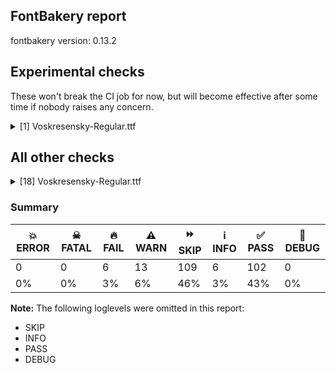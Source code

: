 ## FontBakery report

fontbakery version: 0.13.2





## Experimental checks

These won't break the CI job for now, but will become effective after some time if nobody raises any concern.


<details><summary>[1] Voskresensky-Regular.ttf</summary>
<div>
<details>
    <summary>🔥 <b>FAIL</b> Check base characters have non-zero advance width. <a href="https://fontbakery.readthedocs.io/en/stable/fontbakery/checks/universal.html#base-has-width">base_has_width</a></summary>
    <div>







* 🔥 **FAIL** <p>The following glyphs had zero advance width:
- u1CF30 (U+1CF30)</p>
<pre><code>- u1CF31 (U+1CF31)

- u1CF32 (U+1CF32)

- u1CF36 (U+1CF36)

- u1CF38 (U+1CF38)

- u1CF39 (U+1CF39)

- u1CF3A (U+1CF3A)

- u1CF3B (U+1CF3B)

- u1CF3C (U+1CF3C)

- u1CF3D (U+1CF3D)

- uniE001 (U+E001)

- uniE003 (U+E003)

- uniE005 (U+E005)

- uniEE50 (U+EE50)

- uniEE51 (U+EE51)

- uniEE52 (U+EE52)

- uniEE55 (U+EE55)

- uniEE56 (U+EE56)

- uniEE57 (U+EE57)

- uniEE58 (U+EE58)

- uniEE59 (U+EE59)

- uniEE5A (U+EE5A)

- uniEE5B (U+EE5B)

- uniF4E0 (U+F4E0)

- uniF4E1 (U+F4E1)

- uniF4E2 (U+F4E2)

- uniF4E3 (U+F4E3)

- uniF4E6 (U+F4E6)

- uniF4E7 (U+F4E7)

- uniF4E8 (U+F4E8)

- uniF4EC (U+F4EC)

- uniF4ED (U+F4ED)

- uniF4F3 (U+F4F3)
</code></pre>
 [code: zero-width-bases]



</div>
</details>
</div>
</details>




## All other checks



<details><summary>[18] Voskresensky-Regular.ttf</summary>
<div>
<details>
    <summary>🔥 <b>FAIL</b> Does font file include unacceptable control character glyphs? <a href="https://fontbakery.readthedocs.io/en/stable/fontbakery/checks/universal.html#control-chars">control_chars</a></summary>
    <div>







* 🔥 **FAIL** <p>The following unacceptable control characters were identified:
uni001A, uni000A, uni001C, uni0016, uni001F, uni001D, uni0008, uni0014, uni0003, uni0017, uni0018, uni001B, uni0006, uni0009, uni0001, uni000E, uni001E, uni0004, uni0002, uni0005, uni0007, uni000F, uni000C, uni0011, uni0015, uni0013, uni0012, uni0010, uni0019, uni000B</p>
 [code: unacceptable]



</div>
</details>

<details>
    <summary>🔥 <b>FAIL</b> Checking OS/2 usWinAscent & usWinDescent. <a href="https://fontbakery.readthedocs.io/en/stable/fontbakery/checks/universal.html#family-win-ascent-and-descent">family/win_ascent_and_descent</a></summary>
    <div>







* 🔥 **FAIL** <p>OS/2.usWinAscent value should be equal or greater than 1185, but got 1080 instead</p>
 [code: ascent]



* 🔥 **FAIL** <p>OS/2.usWinDescent value should be equal or greater than 893, but got 462 instead</p>
 [code: descent]



</div>
</details>

<details>
    <summary>🔥 <b>FAIL</b> Check license file has good copyright string. <a href="https://fontbakery.readthedocs.io/en/stable/fontbakery/checks/googlefonts.html#googlefonts-license-OFL-copyright">googlefonts/license/OFL_copyright</a></summary>
    <div>







* 🔥 **FAIL** <p>First line in license file is:</p>
<p>&quot;copyright 2025 voskresensky project authors (<a href="https://github.com/slavonic/voskresensky">https://github.com/slavonic/voskresensky</a>)&quot;</p>
<p>which does not match the expected format, similar to:</p>
<p>&quot;Copyright 2022 The Familyname Project Authors (git url)&quot;</p>
 [code: bad-format]



</div>
</details>

<details>
    <summary>🔥 <b>FAIL</b> Check copyright namerecords match license file. <a href="https://fontbakery.readthedocs.io/en/stable/fontbakery/checks/googlefonts.html#googlefonts-name-license">googlefonts/name/license</a></summary>
    <div>







* 🔥 **FAIL** <p>Font lacks NameID 13 (LICENSE DESCRIPTION). A proper licensing entry must be set.</p>
 [code: missing]



</div>
</details>

<details>
    <summary>🔥 <b>FAIL</b> Check Google Fonts glyph coverage. <a href="https://fontbakery.readthedocs.io/en/stable/fontbakery/checks/googlefonts.html#googlefonts-glyph-coverage">googlefonts/glyph_coverage</a></summary>
    <div>







* 🔥 **FAIL** <p>Missing required codepoints:</p>
<pre><code>- 0x00A1 (INVERTED EXCLAMATION MARK)


- 0x00A2 (CENT SIGN)


- 0x00A3 (POUND SIGN)


- 0x00A5 (YEN SIGN)


- 0x00A8 (DIAERESIS)


- 0x00A9 (COPYRIGHT SIGN)


- 0x00AA (FEMININE ORDINAL INDICATOR)


- 0x00AB (LEFT-POINTING DOUBLE ANGLE QUOTATION MARK)


- 0x00AE (REGISTERED SIGN)


- 0x00B4 (ACUTE ACCENT)


- 0x00B8 (CEDILLA)


- 0x00BA (MASCULINE ORDINAL INDICATOR)


- 0x00BB (RIGHT-POINTING DOUBLE ANGLE QUOTATION MARK)


- 0x00BF (INVERTED QUESTION MARK)


- 0x00C0 (LATIN CAPITAL LETTER A WITH GRAVE)


- 0x00C1 (LATIN CAPITAL LETTER A WITH ACUTE)


- 0x00C2 (LATIN CAPITAL LETTER A WITH CIRCUMFLEX)


- 0x00C3 (LATIN CAPITAL LETTER A WITH TILDE)


- 0x00C4 (LATIN CAPITAL LETTER A WITH DIAERESIS)


- 0x00C5 (LATIN CAPITAL LETTER A WITH RING ABOVE)


- 0x00C6 (LATIN CAPITAL LETTER AE)


- 0x00C7 (LATIN CAPITAL LETTER C WITH CEDILLA)


- 0x00C8 (LATIN CAPITAL LETTER E WITH GRAVE)


- 0x00C9 (LATIN CAPITAL LETTER E WITH ACUTE)


- 0x00CA (LATIN CAPITAL LETTER E WITH CIRCUMFLEX)


- 0x00CB (LATIN CAPITAL LETTER E WITH DIAERESIS)


- 0x00CC (LATIN CAPITAL LETTER I WITH GRAVE)


- 0x00CD (LATIN CAPITAL LETTER I WITH ACUTE)


- 0x00CE (LATIN CAPITAL LETTER I WITH CIRCUMFLEX)


- 0x00CF (LATIN CAPITAL LETTER I WITH DIAERESIS)


- 0x00D0 (LATIN CAPITAL LETTER ETH)


- 0x00D1 (LATIN CAPITAL LETTER N WITH TILDE)


- 0x00D2 (LATIN CAPITAL LETTER O WITH GRAVE)


- 0x00D3 (LATIN CAPITAL LETTER O WITH ACUTE)


- 0x00D4 (LATIN CAPITAL LETTER O WITH CIRCUMFLEX)


- 0x00D5 (LATIN CAPITAL LETTER O WITH TILDE)


- 0x00D6 (LATIN CAPITAL LETTER O WITH DIAERESIS)


- 0x00D7 (MULTIPLICATION SIGN)


- 0x00D8 (LATIN CAPITAL LETTER O WITH STROKE)


- 0x00D9 (LATIN CAPITAL LETTER U WITH GRAVE)


- 0x00DA (LATIN CAPITAL LETTER U WITH ACUTE)


- 0x00DB (LATIN CAPITAL LETTER U WITH CIRCUMFLEX)


- 0x00DC (LATIN CAPITAL LETTER U WITH DIAERESIS)


- 0x00DD (LATIN CAPITAL LETTER Y WITH ACUTE)


- 0x00DE (LATIN CAPITAL LETTER THORN)


- 0x00DF (LATIN SMALL LETTER SHARP S)


- 0x00E0 (LATIN SMALL LETTER A WITH GRAVE)


- 0x00E1 (LATIN SMALL LETTER A WITH ACUTE)


- 0x00E2 (LATIN SMALL LETTER A WITH CIRCUMFLEX)


- 0x00E3 (LATIN SMALL LETTER A WITH TILDE)


- 0x00E4 (LATIN SMALL LETTER A WITH DIAERESIS)


- 0x00E5 (LATIN SMALL LETTER A WITH RING ABOVE)


- 0x00E6 (LATIN SMALL LETTER AE)


- 0x00E7 (LATIN SMALL LETTER C WITH CEDILLA)


- 0x00E8 (LATIN SMALL LETTER E WITH GRAVE)


- 0x00E9 (LATIN SMALL LETTER E WITH ACUTE)


- 0x00EA (LATIN SMALL LETTER E WITH CIRCUMFLEX)


- 0x00EB (LATIN SMALL LETTER E WITH DIAERESIS)


- 0x00EC (LATIN SMALL LETTER I WITH GRAVE)


- 0x00ED (LATIN SMALL LETTER I WITH ACUTE)


- 0x00EE (LATIN SMALL LETTER I WITH CIRCUMFLEX)


- 0x00EF (LATIN SMALL LETTER I WITH DIAERESIS)


- 0x00F0 (LATIN SMALL LETTER ETH)


- 0x00F1 (LATIN SMALL LETTER N WITH TILDE)


- 0x00F2 (LATIN SMALL LETTER O WITH GRAVE)


- 0x00F3 (LATIN SMALL LETTER O WITH ACUTE)


- 0x00F4 (LATIN SMALL LETTER O WITH CIRCUMFLEX)


- 0x00F5 (LATIN SMALL LETTER O WITH TILDE)


- 0x00F6 (LATIN SMALL LETTER O WITH DIAERESIS)


- 0x00F7 (DIVISION SIGN)


- 0x00F8 (LATIN SMALL LETTER O WITH STROKE)


- 0x00F9 (LATIN SMALL LETTER U WITH GRAVE)


- 0x00FA (LATIN SMALL LETTER U WITH ACUTE)


- 0x00FB (LATIN SMALL LETTER U WITH CIRCUMFLEX)


- 0x00FC (LATIN SMALL LETTER U WITH DIAERESIS)


- 0x00FD (LATIN SMALL LETTER Y WITH ACUTE)


- 0x00FE (LATIN SMALL LETTER THORN)


- 0x00FF (LATIN SMALL LETTER Y WITH DIAERESIS)


- 0x0100 (LATIN CAPITAL LETTER A WITH MACRON)


- 0x0101 (LATIN SMALL LETTER A WITH MACRON)


- 0x0102 (LATIN CAPITAL LETTER A WITH BREVE)


- 0x0103 (LATIN SMALL LETTER A WITH BREVE)


- 0x0104 (LATIN CAPITAL LETTER A WITH OGONEK)


- 0x0105 (LATIN SMALL LETTER A WITH OGONEK)


- 0x0106 (LATIN CAPITAL LETTER C WITH ACUTE)


- 0x0107 (LATIN SMALL LETTER C WITH ACUTE)


- 0x010A (LATIN CAPITAL LETTER C WITH DOT ABOVE)


- 0x010B (LATIN SMALL LETTER C WITH DOT ABOVE)


- 0x010C (LATIN CAPITAL LETTER C WITH CARON)


- 0x010D (LATIN SMALL LETTER C WITH CARON)


- 0x010E (LATIN CAPITAL LETTER D WITH CARON)


- 0x010F (LATIN SMALL LETTER D WITH CARON)


- 0x0110 (LATIN CAPITAL LETTER D WITH STROKE)


- 0x0111 (LATIN SMALL LETTER D WITH STROKE)


- 0x0112 (LATIN CAPITAL LETTER E WITH MACRON)


- 0x0113 (LATIN SMALL LETTER E WITH MACRON)


- 0x0116 (LATIN CAPITAL LETTER E WITH DOT ABOVE)


- 0x0117 (LATIN SMALL LETTER E WITH DOT ABOVE)


- 0x0118 (LATIN CAPITAL LETTER E WITH OGONEK)


- 0x0119 (LATIN SMALL LETTER E WITH OGONEK)


- 0x011A (LATIN CAPITAL LETTER E WITH CARON)


- 0x011B (LATIN SMALL LETTER E WITH CARON)


- 0x011E (LATIN CAPITAL LETTER G WITH BREVE)


- 0x011F (LATIN SMALL LETTER G WITH BREVE)


- 0x0120 (LATIN CAPITAL LETTER G WITH DOT ABOVE)


- 0x0121 (LATIN SMALL LETTER G WITH DOT ABOVE)


- 0x0122 (LATIN CAPITAL LETTER G WITH CEDILLA)


- 0x0123 (LATIN SMALL LETTER G WITH CEDILLA)


- 0x0126 (LATIN CAPITAL LETTER H WITH STROKE)


- 0x0127 (LATIN SMALL LETTER H WITH STROKE)


- 0x012A (LATIN CAPITAL LETTER I WITH MACRON)


- 0x012B (LATIN SMALL LETTER I WITH MACRON)


- 0x012E (LATIN CAPITAL LETTER I WITH OGONEK)


- 0x012F (LATIN SMALL LETTER I WITH OGONEK)


- 0x0130 (LATIN CAPITAL LETTER I WITH DOT ABOVE)


- 0x0131 (LATIN SMALL LETTER DOTLESS I)


- 0x0136 (LATIN CAPITAL LETTER K WITH CEDILLA)


- 0x0137 (LATIN SMALL LETTER K WITH CEDILLA)


- 0x0139 (LATIN CAPITAL LETTER L WITH ACUTE)


- 0x013A (LATIN SMALL LETTER L WITH ACUTE)


- 0x013B (LATIN CAPITAL LETTER L WITH CEDILLA)


- 0x013C (LATIN SMALL LETTER L WITH CEDILLA)


- 0x013D (LATIN CAPITAL LETTER L WITH CARON)


- 0x013E (LATIN SMALL LETTER L WITH CARON)


- 0x0141 (LATIN CAPITAL LETTER L WITH STROKE)


- 0x0142 (LATIN SMALL LETTER L WITH STROKE)


- 0x0143 (LATIN CAPITAL LETTER N WITH ACUTE)


- 0x0144 (LATIN SMALL LETTER N WITH ACUTE)


- 0x0145 (LATIN CAPITAL LETTER N WITH CEDILLA)


- 0x0146 (LATIN SMALL LETTER N WITH CEDILLA)


- 0x0147 (LATIN CAPITAL LETTER N WITH CARON)


- 0x0148 (LATIN SMALL LETTER N WITH CARON)


- 0x0150 (LATIN CAPITAL LETTER O WITH DOUBLE ACUTE)


- 0x0151 (LATIN SMALL LETTER O WITH DOUBLE ACUTE)


- 0x0152 (LATIN CAPITAL LIGATURE OE)


- 0x0153 (LATIN SMALL LIGATURE OE)


- 0x0154 (LATIN CAPITAL LETTER R WITH ACUTE)


- 0x0155 (LATIN SMALL LETTER R WITH ACUTE)


- 0x0158 (LATIN CAPITAL LETTER R WITH CARON)


- 0x0159 (LATIN SMALL LETTER R WITH CARON)


- 0x015A (LATIN CAPITAL LETTER S WITH ACUTE)


- 0x015B (LATIN SMALL LETTER S WITH ACUTE)


- 0x015E (LATIN CAPITAL LETTER S WITH CEDILLA)


- 0x015F (LATIN SMALL LETTER S WITH CEDILLA)


- 0x0160 (LATIN CAPITAL LETTER S WITH CARON)


- 0x0161 (LATIN SMALL LETTER S WITH CARON)


- 0x0164 (LATIN CAPITAL LETTER T WITH CARON)


- 0x0165 (LATIN SMALL LETTER T WITH CARON)


- 0x016A (LATIN CAPITAL LETTER U WITH MACRON)


- 0x016B (LATIN SMALL LETTER U WITH MACRON)


- 0x016E (LATIN CAPITAL LETTER U WITH RING ABOVE)


- 0x016F (LATIN SMALL LETTER U WITH RING ABOVE)


- 0x0170 (LATIN CAPITAL LETTER U WITH DOUBLE ACUTE)


- 0x0171 (LATIN SMALL LETTER U WITH DOUBLE ACUTE)


- 0x0172 (LATIN CAPITAL LETTER U WITH OGONEK)


- 0x0173 (LATIN SMALL LETTER U WITH OGONEK)


- 0x0174 (LATIN CAPITAL LETTER W WITH CIRCUMFLEX)


- 0x0175 (LATIN SMALL LETTER W WITH CIRCUMFLEX)


- 0x0176 (LATIN CAPITAL LETTER Y WITH CIRCUMFLEX)


- 0x0177 (LATIN SMALL LETTER Y WITH CIRCUMFLEX)


- 0x0178 (LATIN CAPITAL LETTER Y WITH DIAERESIS)


- 0x0179 (LATIN CAPITAL LETTER Z WITH ACUTE)


- 0x017A (LATIN SMALL LETTER Z WITH ACUTE)


- 0x017B (LATIN CAPITAL LETTER Z WITH DOT ABOVE)


- 0x017C (LATIN SMALL LETTER Z WITH DOT ABOVE)


- 0x017D (LATIN CAPITAL LETTER Z WITH CARON)


- 0x017E (LATIN SMALL LETTER Z WITH CARON)


- 0x0218 (LATIN CAPITAL LETTER S WITH COMMA BELOW)


- 0x0219 (LATIN SMALL LETTER S WITH COMMA BELOW)


- 0x021A (LATIN CAPITAL LETTER T WITH COMMA BELOW)


- 0x021B (LATIN SMALL LETTER T WITH COMMA BELOW)


- 0x0237 (LATIN SMALL LETTER DOTLESS J)


- 0x02C6 (MODIFIER LETTER CIRCUMFLEX ACCENT)


- 0x02C7 (CARON)


- 0x02D8 (BREVE)


- 0x02D9 (DOT ABOVE)


- 0x02DA (RING ABOVE)


- 0x02DB (OGONEK)


- 0x02DC (SMALL TILDE)


- 0x02DD (DOUBLE ACUTE ACCENT)


- 0x0302 (COMBINING CIRCUMFLEX ACCENT)


- 0x0304 (COMBINING MACRON)


- 0x030A (COMBINING RING ABOVE)


- 0x030C (COMBINING CARON)


- 0x0326 (COMBINING COMMA BELOW)


- 0x0327 (COMBINING CEDILLA)


- 0x0328 (COMBINING OGONEK)


- 0x1E80 (LATIN CAPITAL LETTER W WITH GRAVE)


- 0x1E81 (LATIN SMALL LETTER W WITH GRAVE)


- 0x1E82 (LATIN CAPITAL LETTER W WITH ACUTE)


- 0x1E83 (LATIN SMALL LETTER W WITH ACUTE)


- 0x1E84 (LATIN CAPITAL LETTER W WITH DIAERESIS)


- 0x1E85 (LATIN SMALL LETTER W WITH DIAERESIS)


- 0x1E9E (LATIN CAPITAL LETTER SHARP S)


- 0x1EF2 (LATIN CAPITAL LETTER Y WITH GRAVE)


- 0x1EF3 (LATIN SMALL LETTER Y WITH GRAVE)


- 0x2022 (BULLET)


- 0x2039 (SINGLE LEFT-POINTING ANGLE QUOTATION MARK)


- 0x203A (SINGLE RIGHT-POINTING ANGLE QUOTATION MARK)


- 0x2122 (TRADE MARK SIGN)


- 0x2212 (MINUS SIGN)
</code></pre>
 [code: missing-codepoints]



</div>
</details>

<details>
    <summary>⚠️ <b>WARN</b> Check mark characters are in GDEF mark glyph class. <a href="https://fontbakery.readthedocs.io/en/stable/fontbakery/checks/opentype.html#opentype-gdef-mark-chars">opentype/gdef_mark_chars</a></summary>
    <div>







* ⚠️ **WARN** <p>The following mark characters could be in the GDEF mark glyph class:
u1CF33 (U+1CF33), u1CF34 (U+1CF34), u1CF35 (U+1CF35), u1CF37 (U+1CF37), u1CF3E (U+1CF3E), u1CF3F (U+1CF3F), u1CF40 (U+1CF40), u1CF41 (U+1CF41), u1CF42 (U+1CF42), u1CF43 (U+1CF43), u1CF44 (U+1CF44), u1CF45 (U+1CF45), u1CF46 (U+1CF46) and uni034F (U+034F)</p>
 [code: mark-chars]



</div>
</details>

<details>
    <summary>⚠️ <b>WARN</b> Check glyphs in mark glyph class are non-spacing. <a href="https://fontbakery.readthedocs.io/en/stable/fontbakery/checks/opentype.html#opentype-gdef-spacing-marks">opentype/gdef_spacing_marks</a></summary>
    <div>







* ⚠️ **WARN** <p>The following glyphs seem to be spacing (because they have width &gt; 0 on the hmtx table) so they may be in the GDEF mark glyph class by mistake, or they should have zero width instead:
uni0483.salt1 (U+E013), uni0483.salt2 (U+E014), uni0483.salt3 (U+E015), uni0487.salt (U+E01F), uni2DE0 (U+2DE0), uni2DE1 (U+2DE1), uni2DE2 (U+2DE2), uni2DE3 (U+2DE3), uni2DE4 (U+2DE4), uni2DE5 (U+2DE5), uni2DE6 (U+2DE6), uni2DE7 (U+2DE7), uni2DE8 (U+2DE8), uni2DE9 (U+2DE9), uni2DEA (U+2DEA), uni2DEB (U+2DEB), uni2DEC (U+2DEC), uni2DED (U+2DED), uni2DEE (U+2DEE), uni2DEF (U+2DEF), uni2DF0 (U+2DF0), uni2DF1 (U+2DF1), uni2DF3 (U+2DF3), uni2DF4 (U+2DF4), uni2DF6 (U+2DF6), uni2DF7 (U+2DF7), uni2DFA (U+2DFA), uni2DFB (U+2DFB), uni2DFD (U+2DFD), uniA66F (U+A66F), uniA67C (U+A67C), uniA67D (U+A67D), uniF4E4 (U+F4E4), uniF4E5 (U+F4E5), uniF4E9 (U+F4E9), uniF4EA (U+F4EA), uniF4EB (U+F4EB), uniF4EE (U+F4EE), uniF4EF (U+F4EF), uniF4F0 (U+F4F0), uniF4F1 (U+F4F1), uniF4F2 (U+F4F2), uniF4F4 (U+F4F4), uniF4F6 (U+F4F6), uniF4F7 (U+F4F7), uniF4FA (U+F4FA), uniF4FB (U+F4FB) and uniF4FD (U+F4FD)</p>
 [code: spacing-mark-glyphs]



</div>
</details>

<details>
    <summary>⚠️ <b>WARN</b> Check if each glyph has the recommended amount of contours. <a href="https://fontbakery.readthedocs.io/en/stable/fontbakery/checks/universal.html#contour-count">contour_count</a></summary>
    <div>







* ⚠️ **WARN** <p>This check inspects the glyph outlines and detects the total number of contours in each of them. The expected values are infered from the typical ammounts of contours observed in a large collection of reference font families. The divergences listed below may simply indicate a significantly different design on some of your glyphs. On the other hand, some of these may flag actual bugs in the font such as glyphs mapped to an incorrect codepoint. Please consider reviewing the design and codepoint assignment of these to make sure they are correct.</p>
<p>The following glyphs do not have the recommended number of contours:</p>
<pre><code>- Glyph name: uni0002	Contours detected: 5	Expected: 0

- Glyph name: asterisk	Contours detected: 2	Expected: 1 or 4

- Glyph name: uni0400	Contours detected: 6	Expected: 2

- Glyph name: uni0401	Contours detected: 7	Expected: 3

- Glyph name: uni0402	Contours detected: 6	Expected: 1

- Glyph name: uni0403	Contours detected: 4	Expected: 2

- Glyph name: uni0404	Contours detected: 5	Expected: 1

- Glyph name: uni0405	Contours detected: 4	Expected: 1

- Glyph name: uni0406	Contours detected: 2	Expected: 1

- Glyph name: uni0407	Contours detected: 4	Expected: 3

- Glyph name: uni0409	Contours detected: 5	Expected: 2

- Glyph name: uni040A	Contours detected: 5	Expected: 2

- Glyph name: uni040B	Contours detected: 6	Expected: 1

- Glyph name: uni040C	Contours detected: 7	Expected: 2

- Glyph name: uni040D	Contours detected: 4	Expected: 2

- Glyph name: uni040E	Contours detected: 4	Expected: 2

- Glyph name: uni040F	Contours detected: 4	Expected: 1

- Glyph name: uni0410	Contours detected: 5	Expected: 2

- Glyph name: uni0411	Contours detected: 5	Expected: 2

- Glyph name: uni0412	Contours detected: 5	Expected: 3

- Glyph name: uni0413	Contours detected: 3	Expected: 1

- Glyph name: uni0414	Contours detected: 6	Expected: 2

- Glyph name: uni0415	Contours detected: 5	Expected: 1

- Glyph name: uni0416	Contours detected: 7	Expected: 1

- Glyph name: uni0417	Contours detected: 4	Expected: 1

- Glyph name: uni0418	Contours detected: 3	Expected: 1

- Glyph name: uni0419	Contours detected: 4	Expected: 2

- Glyph name: uni041A	Contours detected: 6	Expected: 1

- Glyph name: uni041B	Contours detected: 3	Expected: 1

- Glyph name: uni041C	Contours detected: 4	Expected: 1

- Glyph name: uni041D	Contours detected: 3	Expected: 1

- Glyph name: uni041E	Contours detected: 4	Expected: 2

- Glyph name: uni041F	Contours detected: 3	Expected: 1

- Glyph name: uni0420	Contours detected: 3	Expected: 1 or 2

- Glyph name: uni0421	Contours detected: 4	Expected: 1

- Glyph name: uni0422	Contours detected: 4	Expected: 1

- Glyph name: uni0423	Contours detected: 3	Expected: 1

- Glyph name: uni0424	Contours detected: 7	Expected: 3

- Glyph name: uni0425	Contours detected: 4	Expected: 1

- Glyph name: uni0426	Contours detected: 4	Expected: 1

- Glyph name: uni0427	Contours detected: 4	Expected: 1

- Glyph name: uni0428	Contours detected: 4	Expected: 1

- Glyph name: uni0429	Contours detected: 5	Expected: 1

- Glyph name: uni042A	Contours detected: 5	Expected: 2

- Glyph name: uni042B	Contours detected: 6	Expected: 3

- Glyph name: uni042C	Contours detected: 4	Expected: 2

- Glyph name: uni042D	Contours detected: 5	Expected: 1

- Glyph name: uni042E	Contours detected: 4	Expected: 2

- Glyph name: uni042F	Contours detected: 4	Expected: 2

- Glyph name: uni0435	Contours detected: 1	Expected: 2

- Glyph name: uni043A	Contours detected: 2	Expected: 1

- Glyph name: uni0450	Contours detected: 2	Expected: 3

- Glyph name: uni0451	Contours detected: 3	Expected: 4

- Glyph name: uni0456	Contours detected: 1	Expected: 2

- Glyph name: uni045C	Contours detected: 3	Expected: 2

- Glyph name: uni0460	Contours detected: 4	Expected: 1

- Glyph name: uni0462	Contours detected: 7	Expected: 2

- Glyph name: uni0464	Contours detected: 6	Expected: 1

- Glyph name: uni0466	Contours detected: 5	Expected: 2

- Glyph name: uni0468	Contours detected: 6	Expected: 2

- Glyph name: uni046A	Contours detected: 6	Expected: 2

- Glyph name: uni046C	Contours detected: 7	Expected: 2

- Glyph name: uni046E	Contours detected: 5	Expected: 2

- Glyph name: uni046F	Contours detected: 1	Expected: 2

- Glyph name: uni0470	Contours detected: 4	Expected: 1

- Glyph name: uni0472	Contours detected: 7	Expected: 3

- Glyph name: uni0474	Contours detected: 3	Expected: 1

- Glyph name: uni0476	Contours detected: 5	Expected: 3

- Glyph name: uni0478	Contours detected: 6	Expected: 3

- Glyph name: uni047A	Contours detected: 4	Expected: 2

- Glyph name: uni047B	Contours detected: 4	Expected: 2

- Glyph name: uni047C	Contours detected: 6	Expected: 3

- Glyph name: uni047E	Contours detected: 8	Expected: 2

- Glyph name: uni0480	Contours detected: 4	Expected: 1

- Glyph name: uni0490	Contours detected: 3	Expected: 1

- Glyph name: uni04A4	Contours detected: 4	Expected: 1

- Glyph name: uni2116	Contours detected: 6	Expected: 3 or 4

- Glyph name: element	Contours detected: 2	Expected: 1

- Glyph name: suchthat	Contours detected: 2	Expected: 1

- Glyph name: uni25CC	Contours detected: 8	Expected: 16 or 12

- Glyph name: asterisk	Contours detected: 2	Expected: 1 or 4

- Glyph name: element	Contours detected: 2	Expected: 1

- Glyph name: suchthat	Contours detected: 2	Expected: 1

- Glyph name: uni0002	Contours detected: 5	Expected: 0

- Glyph name: uni0400	Contours detected: 6	Expected: 2

- Glyph name: uni0401	Contours detected: 7	Expected: 3

- Glyph name: uni0402	Contours detected: 6	Expected: 1

- Glyph name: uni0403	Contours detected: 4	Expected: 2

- Glyph name: uni0404	Contours detected: 5	Expected: 1

- Glyph name: uni0405	Contours detected: 4	Expected: 1

- Glyph name: uni0406	Contours detected: 2	Expected: 1

- Glyph name: uni0407	Contours detected: 4	Expected: 3

- Glyph name: uni0409	Contours detected: 5	Expected: 2

- Glyph name: uni040A	Contours detected: 5	Expected: 2

- Glyph name: uni040B	Contours detected: 6	Expected: 1

- Glyph name: uni040C	Contours detected: 7	Expected: 2

- Glyph name: uni040D	Contours detected: 4	Expected: 2

- Glyph name: uni040E	Contours detected: 4	Expected: 2

- Glyph name: uni040F	Contours detected: 4	Expected: 1

- Glyph name: uni0410	Contours detected: 5	Expected: 2

- Glyph name: uni0411	Contours detected: 5	Expected: 2

- Glyph name: uni0412	Contours detected: 5	Expected: 3

- Glyph name: uni0413	Contours detected: 3	Expected: 1

- Glyph name: uni0414	Contours detected: 6	Expected: 2

- Glyph name: uni0415	Contours detected: 5	Expected: 1

- Glyph name: uni0416	Contours detected: 7	Expected: 1

- Glyph name: uni0417	Contours detected: 4	Expected: 1

- Glyph name: uni0418	Contours detected: 3	Expected: 1

- Glyph name: uni0419	Contours detected: 4	Expected: 2

- Glyph name: uni041A	Contours detected: 6	Expected: 1

- Glyph name: uni041B	Contours detected: 3	Expected: 1

- Glyph name: uni041C	Contours detected: 4	Expected: 1

- Glyph name: uni041D	Contours detected: 3	Expected: 1

- Glyph name: uni041E	Contours detected: 4	Expected: 2

- Glyph name: uni041F	Contours detected: 3	Expected: 1

- Glyph name: uni0420	Contours detected: 3	Expected: 1 or 2

- Glyph name: uni0421	Contours detected: 4	Expected: 1

- Glyph name: uni0422	Contours detected: 4	Expected: 1

- Glyph name: uni0423	Contours detected: 3	Expected: 1

- Glyph name: uni0424	Contours detected: 7	Expected: 3

- Glyph name: uni0425	Contours detected: 4	Expected: 1

- Glyph name: uni0426	Contours detected: 4	Expected: 1

- Glyph name: uni0427	Contours detected: 4	Expected: 1

- Glyph name: uni0428	Contours detected: 4	Expected: 1

- Glyph name: uni0429	Contours detected: 5	Expected: 1

- Glyph name: uni042A	Contours detected: 5	Expected: 2

- Glyph name: uni042B	Contours detected: 6	Expected: 3

- Glyph name: uni042C	Contours detected: 4	Expected: 2

- Glyph name: uni042D	Contours detected: 5	Expected: 1

- Glyph name: uni042E	Contours detected: 4	Expected: 2

- Glyph name: uni042F	Contours detected: 4	Expected: 2

- Glyph name: uni0435	Contours detected: 1	Expected: 2

- Glyph name: uni043A	Contours detected: 2	Expected: 1

- Glyph name: uni0450	Contours detected: 2	Expected: 3

- Glyph name: uni0451	Contours detected: 3	Expected: 4

- Glyph name: uni0456	Contours detected: 1	Expected: 2

- Glyph name: uni045C	Contours detected: 3	Expected: 2

- Glyph name: uni0460	Contours detected: 4	Expected: 1

- Glyph name: uni0462	Contours detected: 7	Expected: 2

- Glyph name: uni0464	Contours detected: 6	Expected: 1

- Glyph name: uni0466	Contours detected: 5	Expected: 2

- Glyph name: uni0468	Contours detected: 6	Expected: 2

- Glyph name: uni046A	Contours detected: 6	Expected: 2

- Glyph name: uni046C	Contours detected: 7	Expected: 2

- Glyph name: uni046E	Contours detected: 5	Expected: 2

- Glyph name: uni046F	Contours detected: 1	Expected: 2

- Glyph name: uni0470	Contours detected: 4	Expected: 1

- Glyph name: uni0472	Contours detected: 7	Expected: 3

- Glyph name: uni0474	Contours detected: 3	Expected: 1

- Glyph name: uni0476	Contours detected: 5	Expected: 3

- Glyph name: uni0478	Contours detected: 6	Expected: 3

- Glyph name: uni047A	Contours detected: 4	Expected: 2

- Glyph name: uni047B	Contours detected: 4	Expected: 2

- Glyph name: uni047C	Contours detected: 6	Expected: 3

- Glyph name: uni047E	Contours detected: 8	Expected: 2

- Glyph name: uni0480	Contours detected: 4	Expected: 1

- Glyph name: uni0490	Contours detected: 3	Expected: 1

- Glyph name: uni04A4	Contours detected: 4	Expected: 1

- Glyph name: uni2116	Contours detected: 6	Expected: 3 or 4

- Glyph name: uni25CC	Contours detected: 8	Expected: 16 or 12
</code></pre>
 [code: contour-count]



</div>
</details>

<details>
    <summary>⚠️ <b>WARN</b> Does GPOS table have kerning information? This check skips monospaced fonts as defined by post.isFixedPitch value <a href="https://fontbakery.readthedocs.io/en/stable/fontbakery/checks/universal.html#gpos-kerning-info">gpos_kerning_info</a></summary>
    <div>







* ⚠️ **WARN** <p>GPOS table lacks kerning information.</p>
 [code: lacks-kern-info]



</div>
</details>

<details>
    <summary>⚠️ <b>WARN</b> Check math signs have the same width. <a href="https://fontbakery.readthedocs.io/en/stable/fontbakery/checks/universal.html#math-signs-width">math_signs_width</a></summary>
    <div>







* ⚠️ **WARN** <p>The most common width is 664 among a set of 4 math glyphs.
The following math glyphs have a different width, though:</p>
<p>Width = 800:
plus</p>
<p>Width = 739:
greater, less</p>
<p>Width = 850:
equal</p>
<p>Width = 658:
logicalnot</p>
<p>Width = 452:
uni2213, uni2214</p>
<p>Width = 609:
uni223B</p>
<p>Width = 604:
similar</p>
<p>Width = 717:
uni223D</p>
 [code: width-outliers]



</div>
</details>

<details>
    <summary>⚠️ <b>WARN</b> Validate size, and resolution of article images, and ensure article page has minimum length and includes visual assets. <a href="https://fontbakery.readthedocs.io/en/stable/fontbakery/checks/googlefonts.html#googlefonts-article-images">googlefonts/article/images</a></summary>
    <div>







* ⚠️ **WARN** <p>Family metadata at fonts/ttf does not have an article.</p>
 [code: lacks-article]



</div>
</details>

<details>
    <summary>⚠️ <b>WARN</b> Check for codepoints not covered by METADATA subsets. <a href="https://fontbakery.readthedocs.io/en/stable/fontbakery/checks/googlefonts.html#googlefonts-metadata-unreachable-subsetting">googlefonts/metadata/unreachable_subsetting</a></summary>
    <div>







* ⚠️ **WARN** <p>The following codepoints supported by the font are not covered by
any subsets defined in the font's metadata file, and will never
be served. You can solve this by either manually adding additional
subset declarations to METADATA.pb, or by editing the glyphset
definitions.</p>
<ul>
<li>U+0001 : try adding symbols</li>
<li>U+0002 : try adding symbols</li>
<li>U+0003 : try adding symbols</li>
<li>U+0004 : try adding symbols</li>
<li>U+0005 : try adding symbols</li>
<li>U+0006 : try adding symbols</li>
<li>U+0007 : try adding symbols</li>
<li>U+0008 : try adding symbols</li>
<li>U+0009 : try adding symbols</li>
<li>U+000A : try adding symbols</li>
<li>U+000B : try adding symbols</li>
<li>U+000C : try adding symbols</li>
<li>U+000E : try adding symbols</li>
<li>U+000F : try adding symbols</li>
<li>U+0010 : try adding symbols</li>
<li>U+0011 : try adding symbols</li>
<li>U+0012 : try adding symbols</li>
<li>U+0013 : try adding symbols</li>
<li>U+0014 : try adding symbols</li>
<li>U+0015 : try adding symbols</li>
<li>U+0016 : try adding symbols</li>
<li>U+0017 : try adding symbols</li>
<li>U+0018 : try adding symbols</li>
<li>U+0019 : try adding symbols</li>
<li>U+001A : try adding symbols</li>
<li>U+001B : try adding symbols</li>
<li>U+001C : try adding symbols</li>
<li>U+001D : try adding one of: balinese, symbols</li>
<li>U+001E : try adding symbols</li>
<li>U+001F : try adding symbols</li>
<li>U+0306 COMBINING BREVE: try adding one of: old-permic, tifinagh</li>
<li>U+0307 COMBINING DOT ABOVE: try adding one of: malayalam, canadian-aboriginal, duployan, syriac, math, old-permic, tifinagh, tai-le, todhri, coptic, hebrew</li>
<li>U+030B COMBINING DOUBLE ACUTE ACCENT: try adding one of: cherokee, osage</li>
<li>U+030F COMBINING DOUBLE GRAVE ACCENT: not included in any glyphset definition</li>
<li>U+0311 COMBINING INVERTED BREVE: try adding one of: todhri, coptic</li>
<li>U+033E COMBINING VERTICAL TILDE: not included in any glyphset definition</li>
<li>U+034F COMBINING GRAPHEME JOINER: not included in any glyphset definition</li>
<li>U+0360 COMBINING DOUBLE TILDE: not included in any glyphset definition</li>
<li>U+0361 COMBINING DOUBLE INVERTED BREVE: try adding coptic</li>
<li>U+10FB GEORGIAN PARAGRAPH SEPARATOR: try adding one of: georgian, glagolitic</li>
<li>U+200C ZERO WIDTH NON-JOINER: try adding one of: khojki, malayalam, kharoshthi, tagbanwa, bhaiksuki, kannada, grantha, lao, pahawh-hmong, tai-viet, hatran, syriac, khmer, modi, buginese, yi, mandaic, masaram-gondi, new-tai-lue, tibetan, mongolian, oriya, tai-le, telugu, dogra, syloti-nagri, sharada, nko, siddham, manichaean, mahajani, balinese, devanagari, buhid, tagalog, warang-citi, kayah-li, newa, psalter-pahlavi, arabic, rejang, hanunoo, phags-pa, myanmar, tifinagh, tirhuta, hebrew, limbu, gunjala-gondi, tamil, zanabazar-square, tai-tham, lepcha, thai, takri, thaana, meetei-mayek, javanese, sogdian, khudawadi, sundanese, cham, sinhala, gurmukhi, batak, duployan, avestan, saurashtra, hanifi-rohingya, kaithi, bengali, chakma, gujarati, brahmi</li>
<li>U+200D ZERO WIDTH JOINER: try adding one of: khojki, malayalam, kharoshthi, tagbanwa, bhaiksuki, kannada, grantha, lao, pahawh-hmong, tai-viet, syriac, khmer, modi, buginese, yi, mandaic, masaram-gondi, new-tai-lue, tibetan, mongolian, oriya, tai-le, telugu, dogra, syloti-nagri, old-hungarian, sharada, nko, siddham, manichaean, mahajani, balinese, devanagari, buhid, tagalog, warang-citi, kayah-li, newa, psalter-pahlavi, arabic, rejang, hanunoo, phags-pa, myanmar, tifinagh, tirhuta, hebrew, limbu, gunjala-gondi, tamil, zanabazar-square, tai-tham, lepcha, thai, takri, thaana, meetei-mayek, javanese, sogdian, khudawadi, sundanese, cham, sinhala, gurmukhi, batak, duployan, avestan, saurashtra, hanifi-rohingya, kaithi, bengali, chakma, gujarati, brahmi</li>
<li>U+202F NARROW NO-BREAK SPACE: try adding one of: yi, mongolian, phags-pa</li>
<li>U+203B REFERENCE MARK: not included in any glyphset definition</li>
<li>U+2056 THREE DOT PUNCTUATION: try adding coptic</li>
<li>U+2058 FOUR DOT PUNCTUATION: try adding coptic</li>
<li>U+2059 FIVE DOT PUNCTUATION: try adding coptic</li>
<li>U+205D TRICOLON: try adding one of: meroitic-hieroglyphs, carian, meroitic, old-hungarian</li>
<li>U+2208 ELEMENT OF: try adding math</li>
<li>U+220B CONTAINS AS MEMBER: try adding math</li>
<li>U+2213 MINUS-OR-PLUS SIGN: try adding math</li>
<li>U+2214 DOT PLUS: try adding math</li>
<li>U+223B HOMOTHETIC: try adding math</li>
<li>U+223C TILDE OPERATOR: try adding math</li>
<li>U+223D REVERSED TILDE: try adding math</li>
<li>U+2282 SUBSET OF: try adding math</li>
<li>U+2283 SUPERSET OF: try adding math</li>
<li>U+25CC DOTTED CIRCLE: try adding one of: bhaiksuki, khmer, buginese, mandaic, telugu, marchen, syloti-nagri, siddham, mahajani, buhid, tagalog, kayah-li, tifinagh, yi, caucasian-albanian, thai, thaana, javanese, sogdian, sundanese, ahom, gurmukhi, duployan, music, chakma, khojki, kharoshthi, tagbanwa, tai-viet, syriac, tibetan, dogra, osage, sharada, devanagari, warang-citi, old-permic, rejang, psalter-pahlavi, hanunoo, myanmar, limbu, tamil, meetei-mayek, armenian, khudawadi, mende-kikakui, cham, sinhala, batak, saurashtra, hanifi-rohingya, phags-pa, lao, grantha, pahawh-hmong, miao, new-tai-lue, oriya, wancho, manichaean, balinese, soyombo, hebrew, elbasan, tai-tham, lepcha, bassa-vah, math, kaithi, adlam, gujarati, malayalam, kannada, modi, masaram-gondi, mongolian, tai-le, coptic, canadian-aboriginal, nko, newa, symbols, tirhuta, gunjala-gondi, zanabazar-square, takri, bengali, brahmi</li>
<li>U+261E WHITE RIGHT POINTING INDEX: try adding symbols</li>
<li>U+2626 ORTHODOX CROSS: try adding symbols</li>
<li>U+2627 CHI RHO: try adding symbols</li>
<li>U+2713 CHECK MARK: try adding symbols</li>
<li>U+2795 HEAVY PLUS SIGN: not included in any glyphset definition</li>
<li>U+2E0F PARAGRAPHOS: not included in any glyphset definition</li>
<li>U+2E2A TWO DOTS OVER ONE DOT PUNCTUATION: not included in any glyphset definition</li>
<li>U+2E2B ONE DOT OVER TWO DOTS PUNCTUATION: not included in any glyphset definition</li>
<li>U+2E2C SQUARED FOUR DOT PUNCTUATION: not included in any glyphset definition</li>
<li>U+2E2D FIVE DOT MARK: not included in any glyphset definition</li>
<li>U+2E2F VERTICAL TILDE: not included in any glyphset definition</li>
<li>U+2E43 DASH WITH LEFT UPTURN: try adding glagolitic</li>
<li>U+2E49 DOUBLE STACKED COMMA: not included in any glyphset definition</li>
<li>U+E001 : not included in any glyphset definition</li>
<li>U+E003 : not included in any glyphset definition</li>
<li>U+E005 : not included in any glyphset definition</li>
<li>U+E013 : not included in any glyphset definition</li>
<li>U+E014 : not included in any glyphset definition</li>
<li>U+E015 : not included in any glyphset definition</li>
<li>U+E01F : not included in any glyphset definition</li>
<li>U+E2F1 : not included in any glyphset definition</li>
<li>U+E38F : not included in any glyphset definition</li>
<li>U+E464 : not included in any glyphset definition</li>
<li>U+E465 : not included in any glyphset definition</li>
<li>U+E473 : not included in any glyphset definition</li>
<li>U+E474 : not included in any glyphset definition</li>
<li>U+E500 : not included in any glyphset definition</li>
<li>U+E501 : not included in any glyphset definition</li>
<li>U+E925 : not included in any glyphset definition</li>
<li>U+EA1B : not included in any glyphset definition</li>
<li>U+EA57 : not included in any glyphset definition</li>
<li>U+EA80 : not included in any glyphset definition</li>
<li>U+EA99 : not included in any glyphset definition</li>
<li>U+EA9C : not included in any glyphset definition</li>
<li>U+EA9F : not included in any glyphset definition</li>
<li>U+EAC5 : not included in any glyphset definition</li>
<li>U+EAFA : not included in any glyphset definition</li>
<li>U+EAFD : not included in any glyphset definition</li>
<li>U+EB01 : not included in any glyphset definition</li>
<li>U+EB0D : not included in any glyphset definition</li>
<li>U+EB51 : not included in any glyphset definition</li>
<li>U+EB52 : not included in any glyphset definition</li>
<li>U+EB53 : not included in any glyphset definition</li>
<li>U+EB54 : not included in any glyphset definition</li>
<li>U+EB55 : not included in any glyphset definition</li>
<li>U+EB56 : not included in any glyphset definition</li>
<li>U+EB57 : not included in any glyphset definition</li>
<li>U+EB5F : not included in any glyphset definition</li>
<li>U+EC22 : not included in any glyphset definition</li>
<li>U+EE50 : not included in any glyphset definition</li>
<li>U+EE51 : not included in any glyphset definition</li>
<li>U+EE52 : not included in any glyphset definition</li>
<li>U+EE53 : not included in any glyphset definition</li>
<li>U+EE54 : not included in any glyphset definition</li>
<li>U+EE55 : not included in any glyphset definition</li>
<li>U+EE56 : not included in any glyphset definition</li>
<li>U+EE57 : not included in any glyphset definition</li>
<li>U+EE58 : not included in any glyphset definition</li>
<li>U+EE59 : not included in any glyphset definition</li>
<li>U+EE5A : not included in any glyphset definition</li>
<li>U+EE5B : not included in any glyphset definition</li>
<li>U+EE5C : not included in any glyphset definition</li>
<li>U+EE5D : not included in any glyphset definition</li>
<li>U+EE5E : not included in any glyphset definition</li>
<li>U+EE70 : not included in any glyphset definition</li>
<li>U+EE71 : not included in any glyphset definition</li>
<li>U+EE72 : not included in any glyphset definition</li>
<li>U+EE73 : not included in any glyphset definition</li>
<li>U+EE74 : not included in any glyphset definition</li>
<li>U+EE75 : not included in any glyphset definition</li>
<li>U+EE76 : not included in any glyphset definition</li>
<li>U+EE77 : not included in any glyphset definition</li>
<li>U+EE78 : not included in any glyphset definition</li>
<li>U+EE79 : not included in any glyphset definition</li>
<li>U+EE7A : not included in any glyphset definition</li>
<li>U+EE7B : not included in any glyphset definition</li>
<li>U+EE7C : not included in any glyphset definition</li>
<li>U+EE7D : not included in any glyphset definition</li>
<li>U+EE7E : not included in any glyphset definition</li>
<li>U+EE7F : not included in any glyphset definition</li>
<li>U+EE80 : not included in any glyphset definition</li>
<li>U+EE81 : not included in any glyphset definition</li>
<li>U+EE82 : not included in any glyphset definition</li>
<li>U+EE83 : not included in any glyphset definition</li>
<li>U+EE84 : not included in any glyphset definition</li>
<li>U+EE85 : not included in any glyphset definition</li>
<li>U+EE86 : not included in any glyphset definition</li>
<li>U+EE87 : not included in any glyphset definition</li>
<li>U+EE88 : not included in any glyphset definition</li>
<li>U+EE89 : not included in any glyphset definition</li>
<li>U+EE8A : not included in any glyphset definition</li>
<li>U+EE8B : not included in any glyphset definition</li>
<li>U+EE8C : not included in any glyphset definition</li>
<li>U+EE8D : not included in any glyphset definition</li>
<li>U+EE8E : not included in any glyphset definition</li>
<li>U+EE8F : not included in any glyphset definition</li>
<li>U+EE90 : not included in any glyphset definition</li>
<li>U+EE91 : not included in any glyphset definition</li>
<li>U+EE92 : not included in any glyphset definition</li>
<li>U+EE93 : not included in any glyphset definition</li>
<li>U+EE94 : not included in any glyphset definition</li>
<li>U+EE95 : not included in any glyphset definition</li>
<li>U+EE96 : not included in any glyphset definition</li>
<li>U+EE97 : not included in any glyphset definition</li>
<li>U+EE98 : not included in any glyphset definition</li>
<li>U+EE99 : not included in any glyphset definition</li>
<li>U+EE9A : not included in any glyphset definition</li>
<li>U+EE9B : not included in any glyphset definition</li>
<li>U+EE9C : not included in any glyphset definition</li>
<li>U+EE9D : not included in any glyphset definition</li>
<li>U+EE9E : not included in any glyphset definition</li>
<li>U+EE9F : not included in any glyphset definition</li>
<li>U+EEA0 : not included in any glyphset definition</li>
<li>U+EEA1 : not included in any glyphset definition</li>
<li>U+EEA2 : not included in any glyphset definition</li>
<li>U+EEA3 : not included in any glyphset definition</li>
<li>U+EEA4 : not included in any glyphset definition</li>
<li>U+EEA5 : not included in any glyphset definition</li>
<li>U+EEA6 : not included in any glyphset definition</li>
<li>U+EEA7 : not included in any glyphset definition</li>
<li>U+EEA8 : not included in any glyphset definition</li>
<li>U+EEAA : not included in any glyphset definition</li>
<li>U+EEAB : not included in any glyphset definition</li>
<li>U+EEAC : not included in any glyphset definition</li>
<li>U+EEAD : not included in any glyphset definition</li>
<li>U+EEAE : not included in any glyphset definition</li>
<li>U+EEAF : not included in any glyphset definition</li>
<li>U+EEB0 : not included in any glyphset definition</li>
<li>U+EEB1 : not included in any glyphset definition</li>
<li>U+EEB2 : not included in any glyphset definition</li>
<li>U+EEB3 : not included in any glyphset definition</li>
<li>U+EEB4 : not included in any glyphset definition</li>
<li>U+EEB5 : not included in any glyphset definition</li>
<li>U+EEB6 : not included in any glyphset definition</li>
<li>U+EEB7 : not included in any glyphset definition</li>
<li>U+EEB8 : not included in any glyphset definition</li>
<li>U+EEB9 : not included in any glyphset definition</li>
<li>U+EEBA : not included in any glyphset definition</li>
<li>U+EEBB : not included in any glyphset definition</li>
<li>U+EEBC : not included in any glyphset definition</li>
<li>U+EEBD : not included in any glyphset definition</li>
<li>U+EEBE : not included in any glyphset definition</li>
<li>U+EEBF : not included in any glyphset definition</li>
<li>U+F4E0 : not included in any glyphset definition</li>
<li>U+F4E1 : not included in any glyphset definition</li>
<li>U+F4E2 : not included in any glyphset definition</li>
<li>U+F4E3 : not included in any glyphset definition</li>
<li>U+F4E4 : not included in any glyphset definition</li>
<li>U+F4E5 : not included in any glyphset definition</li>
<li>U+F4E6 : not included in any glyphset definition</li>
<li>U+F4E7 : not included in any glyphset definition</li>
<li>U+F4E8 : not included in any glyphset definition</li>
<li>U+F4E9 : not included in any glyphset definition</li>
<li>U+F4EA : not included in any glyphset definition</li>
<li>U+F4EB : not included in any glyphset definition</li>
<li>U+F4EC : not included in any glyphset definition</li>
<li>U+F4ED : not included in any glyphset definition</li>
<li>U+F4EE : not included in any glyphset definition</li>
<li>U+F4EF : not included in any glyphset definition</li>
<li>U+F4F0 : not included in any glyphset definition</li>
<li>U+F4F1 : not included in any glyphset definition</li>
<li>U+F4F2 : not included in any glyphset definition</li>
<li>U+F4F3 : not included in any glyphset definition</li>
<li>U+F4F4 : not included in any glyphset definition</li>
<li>U+F4F6 : not included in any glyphset definition</li>
<li>U+F4F7 : not included in any glyphset definition</li>
<li>U+F4FA : not included in any glyphset definition</li>
<li>U+F4FB : not included in any glyphset definition</li>
<li>U+F4FD : not included in any glyphset definition</li>
<li>U+F680 : not included in any glyphset definition</li>
<li>U+F681 : not included in any glyphset definition</li>
<li>U+F682 : not included in any glyphset definition</li>
<li>U+F683 : not included in any glyphset definition</li>
<li>U+F684 : not included in any glyphset definition</li>
<li>U+F685 : not included in any glyphset definition</li>
<li>U+F686 : not included in any glyphset definition</li>
<li>U+F687 : not included in any glyphset definition</li>
<li>U+F688 : not included in any glyphset definition</li>
<li>U+F0149 : not included in any glyphset definition</li>
<li>U+F014E : not included in any glyphset definition</li>
</ul>
<p>Or you can add the above codepoints to one of the subsets supported by the font: <code>cyrillic</code>, <code>cyrillic-ext</code>, <code>latin-ext</code>, <code>znamenny</code></p>
 [code: unreachable-subsetting]



</div>
</details>

<details>
    <summary>⚠️ <b>WARN</b> Ensure soft_dotted characters lose their dot when combined with marks that replace the dot. <a href="https://fontbakery.readthedocs.io/en/stable/fontbakery/checks/universal.html#soft-dotted">soft_dotted</a></summary>
    <div>







* ⚠️ **WARN** <p>The dot of soft dotted characters used in orthographies <em>must</em> disappear in the following strings: i̋ j̀ j́ j̃ j̈ j̑ і́</p>
<p>The dot of soft dotted characters <em>should</em> disappear in other cases, for example: ì í ĩ ĭ i̇ ï ȉ ȋ i̾ i҃ i҄ i҅ i҆ i҇ iⷠ iⷡ iⷢ iⷣ iⷤ iⷥ</p>
 [code: soft-dotted]



</div>
</details>

<details>
    <summary>⚠️ <b>WARN</b> Do outlines contain any jaggy segments? <a href="https://fontbakery.readthedocs.io/en/stable/fontbakery/checks/universal.html#outline-jaggy-segments">outline_jaggy_segments</a></summary>
    <div>







* ⚠️ **WARN** <p>The following glyphs have jaggy segments:</p>
<pre><code>* uni0402 (U+0402): B&lt;&lt;150.0,561.0&gt;-&lt;153.0,591.0&gt;-&lt;163.0,591.0&gt;&gt;/L&lt;&lt;163.0,591.0&gt;--&lt;66.0,595.0&gt;&gt; = 2.3613746581755626

* uni0404 (U+0404): B&lt;&lt;105.0,169.0&gt;-&lt;127.0,89.0&gt;-&lt;153.0,21.0&gt;&gt;/B&lt;&lt;153.0,21.0&gt;-&lt;152.0,28.0&gt;-&lt;152.0,35.0&gt;&gt; = 12.794399390765186

* uni0405 (U+0405): L&lt;&lt;134.0,495.0&gt;--&lt;134.0,506.0&gt;&gt;/L&lt;&lt;134.0,506.0&gt;--&lt;125.0,469.0&gt;&gt; = 13.67130713219584

* uni0407 (U+0407): B&lt;&lt;102.0,-69.0&gt;-&lt;98.0,-95.0&gt;-&lt;91.0,-94.0&gt;&gt;/B&lt;&lt;91.0,-94.0&gt;-&lt;102.0,-96.0&gt;-&lt;118.0,-96.0&gt;&gt; = 2.174744114610005

* uni040B (U+040B): B&lt;&lt;151.0,561.0&gt;-&lt;152.0,591.0&gt;-&lt;163.0,591.0&gt;&gt;/L&lt;&lt;163.0,591.0&gt;--&lt;66.0,595.0&gt;&gt; = 2.3613746581755626

* uni041E (U+041E): B&lt;&lt;494.0,23.0&gt;-&lt;494.0,3.0&gt;-&lt;490.0,-16.0&gt;&gt;/B&lt;&lt;490.0,-16.0&gt;-&lt;508.0,28.0&gt;-&lt;517.5,88.0&gt;&gt; = 10.36036561758435

* uni0421 (U+0421): B&lt;&lt;116.0,465.0&gt;-&lt;116.0,468.0&gt;-&lt;116.0,472.0&gt;&gt;/L&lt;&lt;116.0,472.0&gt;--&lt;110.0,448.0&gt;&gt; = 14.036243467926484

* uni042B (U+042B): B&lt;&lt;762.0,-69.0&gt;-&lt;758.0,-95.0&gt;-&lt;751.0,-94.0&gt;&gt;/B&lt;&lt;751.0,-94.0&gt;-&lt;762.0,-96.0&gt;-&lt;778.0,-96.0&gt;&gt; = 2.174744114610005

* uni0432 (U+0432): B&lt;&lt;93.5,297.0&gt;-&lt;87.0,360.0&gt;-&lt;81.0,416.0&gt;&gt;/B&lt;&lt;81.0,416.0&gt;-&lt;81.0,414.0&gt;-&lt;81.0,417.0&gt;&gt; = 6.115503566285384

* uni0440 (U+0440): B&lt;&lt;154.5,-643.0&gt;-&lt;153.0,-695.0&gt;-&lt;149.0,-749.0&gt;&gt;/B&lt;&lt;149.0,-749.0&gt;-&lt;145.0,-659.0&gt;-&lt;143.5,-562.5&gt;&gt; = 6.781199178871924

* uni0462 (U+0462): B&lt;&lt;151.0,561.0&gt;-&lt;152.0,591.0&gt;-&lt;163.0,591.0&gt;&gt;/L&lt;&lt;163.0,591.0&gt;--&lt;66.0,595.0&gt;&gt; = 2.3613746581755626

* uni0468 (U+0468): B&lt;&lt;275.0,565.0&gt;-&lt;284.0,594.0&gt;-&lt;294.0,595.0&gt;&gt;/B&lt;&lt;294.0,595.0&gt;-&lt;278.0,597.0&gt;-&lt;262.0,597.0&gt;&gt; = 12.835609486401424

* uni0468 (U+0468): B&lt;&lt;800.0,598.5&gt;-&lt;803.0,605.0&gt;-&lt;811.0,606.0&gt;&gt;/B&lt;&lt;811.0,606.0&gt;-&lt;806.0,606.0&gt;-&lt;800.0,605.5&gt;&gt; = 7.125016348901757

* uni046C (U+046C): B&lt;&lt;245.0,565.0&gt;-&lt;254.0,594.0&gt;-&lt;264.0,595.0&gt;&gt;/B&lt;&lt;264.0,595.0&gt;-&lt;248.0,597.0&gt;-&lt;232.0,597.0&gt;&gt; = 12.835609486401424

* uni046C (U+046C): B&lt;&lt;78.0,-83.5&gt;-&lt;70.0,-102.0&gt;-&lt;60.0,-102.0&gt;&gt;/B&lt;&lt;60.0,-102.0&gt;-&lt;88.0,-106.0&gt;-&lt;116.0,-108.0&gt;&gt; = 8.13010235415596

* uni0472 (U+0472): B&lt;&lt;247.5,426.5&gt;-&lt;241.0,398.0&gt;-&lt;235.0,376.0&gt;&gt;/B&lt;&lt;235.0,376.0&gt;-&lt;252.0,420.0&gt;-&lt;277.0,451.0&gt;&gt; = 5.86960044301464

* uni0480 (U+0480): B&lt;&lt;359.5,-81.0&gt;-&lt;356.0,-94.0&gt;-&lt;348.0,-94.0&gt;&gt;/B&lt;&lt;348.0,-94.0&gt;-&lt;354.0,-95.0&gt;-&lt;361.0,-95.5&gt;&gt; = 9.462322208025613

* uni1C88 (U+1C88): B&lt;&lt;199.0,218.0&gt;-&lt;196.0,231.0&gt;-&lt;195.0,264.0&gt;&gt;/B&lt;&lt;195.0,264.0&gt;-&lt;194.0,240.0&gt;-&lt;193.0,228.5&gt;&gt; = 4.121648619317139

* uni2713 (U+2713): L&lt;&lt;213.0,42.0&gt;--&lt;213.0,30.0&gt;&gt;/B&lt;&lt;213.0,30.0&gt;-&lt;226.0,94.0&gt;-&lt;247.0,152.5&gt;&gt; = 11.481991354748077

* uniA641 (U+A641): B&lt;&lt;528.0,-509.0&gt;-&lt;489.0,-699.0&gt;-&lt;440.0,-881.0&gt;&gt;/B&lt;&lt;440.0,-881.0&gt;-&lt;466.0,-759.0&gt;-&lt;489.0,-623.5&gt;&gt; = 3.0378920629542385

* uniA643 (U+A643): B&lt;&lt;528.0,-509.0&gt;-&lt;489.0,-699.0&gt;-&lt;440.0,-881.0&gt;&gt;/B&lt;&lt;440.0,-881.0&gt;-&lt;466.0,-759.0&gt;-&lt;489.0,-623.5&gt;&gt; = 3.0378920629542385

* uniA644 (U+A644): L&lt;&lt;427.0,469.0&gt;--&lt;418.0,506.0&gt;&gt;/B&lt;&lt;418.0,506.0&gt;-&lt;418.0,501.0&gt;-&lt;418.0,495.0&gt;&gt; = 13.67130713219584

* uniA648 (U+A648): B&lt;&lt;141.0,421.0&gt;-&lt;142.0,451.0&gt;-&lt;153.0,451.0&gt;&gt;/L&lt;&lt;153.0,451.0&gt;--&lt;56.0,455.0&gt;&gt; = 2.3613746581755626

* uniA650 (U+A650): B&lt;&lt;862.0,-69.0&gt;-&lt;858.0,-95.0&gt;-&lt;851.0,-94.0&gt;&gt;/B&lt;&lt;851.0,-94.0&gt;-&lt;860.0,-96.0&gt;-&lt;865.5,-96.0&gt;&gt; = 4.398705354995426

* uniA652 (U+A652): B&lt;&lt;119.0,-69.0&gt;-&lt;115.0,-95.0&gt;-&lt;108.0,-94.0&gt;&gt;/B&lt;&lt;108.0,-94.0&gt;-&lt;119.0,-96.0&gt;-&lt;135.0,-96.0&gt;&gt; = 2.174744114610005

* uniA657 (U+A657): B&lt;&lt;134.0,23.0&gt;-&lt;133.0,23.0&gt;-&lt;132.0,24.0&gt;&gt;/B&lt;&lt;132.0,24.0&gt;-&lt;137.0,20.0&gt;-&lt;144.5,13.5&gt;&gt; = 6.34019174590985

* uniA658 (U+A658): B&lt;&lt;171.0,38.0&gt;-&lt;167.0,56.0&gt;-&lt;167.0,62.0&gt;&gt;/B&lt;&lt;167.0,62.0&gt;-&lt;165.0,42.0&gt;-&lt;153.5,17.5&gt;&gt; = 5.710593137499633

* uniA658 (U+A658): B&lt;&lt;499.0,576.0&gt;-&lt;499.0,597.0&gt;-&lt;513.0,599.0&gt;&gt;/B&lt;&lt;513.0,599.0&gt;-&lt;497.0,598.0&gt;-&lt;478.0,598.0&gt;&gt; = 4.553767979158505

* uniA658.salt (U+E500): B&lt;&lt;171.0,38.0&gt;-&lt;167.0,56.0&gt;-&lt;167.0,62.0&gt;&gt;/B&lt;&lt;167.0,62.0&gt;-&lt;165.0,42.0&gt;-&lt;153.5,17.5&gt;&gt; = 5.710593137499633

* uniA658.salt (U+E500): B&lt;&lt;499.0,576.0&gt;-&lt;499.0,597.0&gt;-&lt;513.0,599.0&gt;&gt;/B&lt;&lt;513.0,599.0&gt;-&lt;497.0,598.0&gt;-&lt;478.0,598.0&gt;&gt; = 4.553767979158505

* uniA65C (U+A65C): B&lt;&lt;255.0,565.0&gt;-&lt;264.0,594.0&gt;-&lt;274.0,595.0&gt;&gt;/B&lt;&lt;274.0,595.0&gt;-&lt;257.0,596.0&gt;-&lt;241.0,596.5&gt;&gt; = 9.077053800929454

* uniA65C (U+A65C): B&lt;&lt;465.0,38.0&gt;-&lt;461.0,56.0&gt;-&lt;461.0,62.0&gt;&gt;/B&lt;&lt;461.0,62.0&gt;-&lt;459.0,42.0&gt;-&lt;447.5,17.5&gt;&gt; = 5.710593137499633

* uniA65C (U+A65C): B&lt;&lt;793.0,576.0&gt;-&lt;793.0,597.0&gt;-&lt;807.0,599.0&gt;&gt;/B&lt;&lt;807.0,599.0&gt;-&lt;791.0,598.0&gt;-&lt;772.0,598.0&gt;&gt; = 4.553767979158505
</code></pre>
 [code: found-jaggy-segments]



</div>
</details>

<details>
    <summary>⚠️ <b>WARN</b> Do outlines contain any semi-vertical or semi-horizontal lines? <a href="https://fontbakery.readthedocs.io/en/stable/fontbakery/checks/universal.html#outline-semi-vertical">outline_semi_vertical</a></summary>
    <div>







* ⚠️ **WARN** <p>The following glyphs have semi-vertical/semi-horizontal lines:</p>
<pre><code>* u1CF85 (U+1CF85): L&lt;&lt;100.0,-170.0&gt;--&lt;101.0,93.0&gt;&gt;

* u1CF85 (U+1CF85): L&lt;&lt;189.0,93.0&gt;--&lt;188.0,-170.0&gt;&gt;

* uF014E (U+F014E): L&lt;&lt;20.0,-67.0&gt;--&lt;216.0,-66.0&gt;&gt;

* uni0471 (U+0471): L&lt;&lt;177.0,-280.0&gt;--&lt;178.0,-92.0&gt;&gt;

* uni0471 (U+0471): L&lt;&lt;178.0,-92.0&gt;--&lt;177.0,119.0&gt;&gt;

* uni047E (U+047E): L&lt;&lt;757.0,-121.0&gt;--&lt;641.0,-122.0&gt;&gt;

* uniA659 (U+A659): L&lt;&lt;143.0,479.0&gt;--&lt;304.0,478.0&gt;&gt;

* uniA659 (U+A659): L&lt;&lt;472.0,2.0&gt;--&lt;191.0,0.0&gt;&gt;

* uniA659.salt (U+E501): L&lt;&lt;148.0,473.0&gt;--&lt;313.0,472.0&gt;&gt;

* uniA659.salt (U+E501): L&lt;&lt;488.0,2.0&gt;--&lt;197.0,0.0&gt;&gt;

* uniA65D (U+A65D): L&lt;&lt;333.0,479.0&gt;--&lt;494.0,478.0&gt;&gt;

* uniA65D (U+A65D): L&lt;&lt;662.0,2.0&gt;--&lt;381.0,0.0&gt;&gt;

* uniEE8D (U+EE8D): L&lt;&lt;100.0,-170.0&gt;--&lt;101.0,93.0&gt;&gt;

* uniEE8D (U+EE8D): L&lt;&lt;189.0,93.0&gt;--&lt;188.0,-170.0&gt;&gt;
</code></pre>
 [code: found-semi-vertical]



</div>
</details>

<details>
    <summary>⚠️ <b>WARN</b> Ensure fonts have ScriptLangTags declared on the 'meta' table. <a href="https://fontbakery.readthedocs.io/en/stable/fontbakery/checks/googlefonts.html#googlefonts-meta-script-lang-tags">googlefonts/meta/script_lang_tags</a></summary>
    <div>







* ⚠️ **WARN** <p>This font file does not have a 'meta' table.</p>
 [code: lacks-meta-table]



</div>
</details>

<details>
    <summary>⚠️ <b>WARN</b> Checking OS/2 achVendID. <a href="https://fontbakery.readthedocs.io/en/stable/fontbakery/checks/googlefonts.html#googlefonts-vendor-id">googlefonts/vendor_id</a></summary>
    <div>







* ⚠️ **WARN** <p>OS/2 VendorID value '    ' is not yet recognized. If you registered it recently, then it's safe to ignore this warning message. Otherwise, you should set it to your own unique 4 character code, and register it with Microsoft at <a href="https://www.microsoft.com/typography/links/vendorlist.aspx">https://www.microsoft.com/typography/links/vendorlist.aspx</a></p>
 [code: unknown]



</div>
</details>

<details>
    <summary>⚠️ <b>WARN</b> Check font follows the Google Fonts vertical metric schema <a href="https://fontbakery.readthedocs.io/en/stable/fontbakery/checks/googlefonts.html#googlefonts-vertical-metrics">googlefonts/vertical_metrics</a></summary>
    <div>







* ⚠️ **WARN** <p>We recommend the absolute sum of the hhea metrics should be between 1.2-1.5x of the font's upm. This font has 1.542x (1542)</p>
 [code: bad-hhea-range]



</div>
</details>
</div>
</details>




### Summary

| 💥 ERROR | ☠ FATAL | 🔥 FAIL | ⚠️ WARN | ⏩ SKIP | ℹ️ INFO | ✅ PASS | 🔎 DEBUG | 
| ---|---|---|---|---|---|---|---|
| 0 | 0 | 6 | 13 | 109 | 6 | 102 | 0 | 
| 0% | 0% | 3% | 6% | 46% | 3% | 43% | 0% | 



**Note:** The following loglevels were omitted in this report:


* SKIP
* INFO
* PASS
* DEBUG
